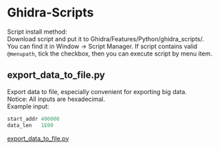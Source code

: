 # Ghidra-Scripts

Script install method:  
Download script and put it to Ghidra/Features/Python/ghidra_scripts/.  
You can find it in Window -> Script Manager. If script contains valid `@menupath`, tick the checkbox, then you can execute script by menu item.  

## export_data_to_file.py
Export data to file, especially convenient for exporting big data.  
Notice: All inputs are hexadecimal.  
Example input:  
```r
start_addr 400000
data_len   1E00
```
[export_data_to_file.py](export_data_to_file.py)  
